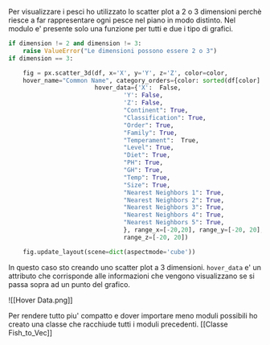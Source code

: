 Per visualizzare i pesci ho utilizzato lo scatter plot a 2 o 3 dimensioni perchè riesce a far rappresentare ogni pesce nel piano in modo distinto. Nel modulo e' presente solo una funzione per tutti e due i tipo di grafici.

```python
if dimension != 2 and dimension != 3:
	raise ValueError("Le dimensioni possono essere 2 o 3")
if dimension == 3:

	fig = px.scatter_3d(df, x='X', y='Y', z='Z', color=color, 
	hover_name="Common Name", category_orders={color: sorted(df[color].unique())},
						hover_data={'X':  False,
								'Y': False,
								'Z': False,
								"Continent": True,
								"Classification": True,
								"Order": True,
								"Family": True,
								"Temperament":  True,
								"Level": True,
								"Diet": True,
								"PH": True,    
								"GH": True,
								"Temp": True,
								"Size": True,
								"Nearest Neighbors 1": True,
								"Nearest Neighbors 2": True,
								"Nearest Neighbors 3": True,
								"Nearest Neighbors 4": True,
								"Nearest Neighbors 5": True,
								}, range_x=[-20,20], range_y=[-20, 20], 
								range_z=[-20, 20])

	fig.update_layout(scene=dict(aspectmode='cube'))
```

In questo caso sto creando uno scatter plot a 3 dimensioni. `hover_data` e' un attributo che corrisponde alle informazioni che vengono visualizzano se si passa sopra ad un punto del grafico.

![[Hover Data.png]]

Per rendere tutto piu' compatto e dover importare meno moduli possibili ho creato una classe che racchiude tutti i moduli precedenti. [[Classe Fish_to_Vec]]